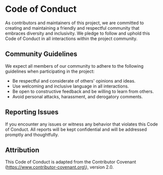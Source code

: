 # Code of Conduct

As contributors and maintainers of this project, we are committed to creating and maintaining a friendly and respectful community that embraces diversity and inclusivity. We pledge to follow and uphold this Code of Conduct in all interactions within the project community.

## Community Guidelines

We expect all members of our community to adhere to the following guidelines when participating in the project:

- Be respectful and considerate of others' opinions and ideas.
- Use welcoming and inclusive language in all interactions.
- Be open to constructive feedback and be willing to learn from others.
- Avoid personal attacks, harassment, and derogatory comments.

## Reporting Issues

If you encounter any issues or witness any behavior that violates this Code of Conduct. All reports will be kept confidential and will be addressed promptly and thoughtfully.

## Attribution

This Code of Conduct is adapted from the Contributor Covenant (https://www.contributor-covenant.org\), version 2.0.
